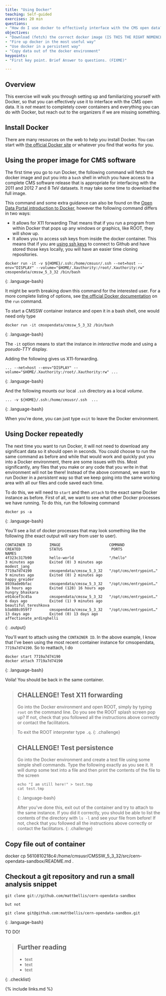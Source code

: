 ```yaml
---
title: "Using Docker"
teaching: Self-guided
exercises: 20 min
questions:
- "How do I use docker to effectively interface with the CMS open data?"
objectives:
- "Download (fetch) the correct docker image (IS THIS THE RIGHT NOMENCLATURE?)"
- "Fire up docker in the most useful way"
- "Use docker in a persistent way"
- "Copy data out of the docker environment"
keypoints:
- "First key point. Brief Answer to questions. (FIXME)"

---
```


## Overview

This exercise will walk you through setting up and familiarizing yourself with Docker, so that
you can effectively use it to interface with the CMS open data. It is *not* meant to completely 
cover containers and everything you can do with Docker, but reach out to the organizers
if we are missing something. 


## Install Docker

There are many resources on the web to help you install Docker. You can start
with [the official Docker site](https://docs.docker.com/get-docker/) or whatever you find
that works for you. 


## Using the proper image for CMS software

The first time you go to run Docker, the following command will fetch the docker image and 
put you into a ```bash``` shell in which you have access to a complete CMS software release that
is appropriate for interfacing with the 2011 and 2012 7 and 8 TeV datasets. It may take some time to 
download the full image.

This command and some extra guidance can also be found on the 
[Open Data Portal introduction to Docker](http://opendata.cern.ch/docs/cms-guide-docker), however
the following command differs in two ways:
* It allows for X11 forwarding That means that if you 
run a program from within Docker that pops up any windows or graphics, like ROOT, they will show up. 
* It allows you to access ssh keys from inside the docker container. This means that 
if you are [using ssh keys](https://docs.github.com/en/github/authenticating-to-github/connecting-to-github-with-ssh) to connect to Github and have stored those keys locally, you will have
an easier time cloning repositories.

~~~
docker run -it -v ${HOME}/.ssh:/home/cmsusr/.ssh --net=host --env="DISPLAY" --volume="$HOME/.Xauthority:/root/.Xauthority:rw" cmsopendata/cmssw_5_3_32 /bin/bash

~~~
{: .language-bash}

It might be worth breaking down this command for the interested user. For a more complete
listing of options, see [the official Docker documentation](https://docs.docker.com/engine/reference/commandline/container_run/) on the ```run``` command. 

To start a CMSSW container instance and open it in a bash shell, one would need only type

~~~
docker run -it cmsopendata/cmssw_5_3_32 /bin/bash

~~~
{: .language-bash}

The ```-it``` option means to start the instance in *interactive* mode and using a *pseudo-TTY*
display. 

Adding the following gives us X11-forwarding.

~~~
... --net=host --env="DISPLAY" --volume="$HOME/.Xauthority:/root/.Xauthority:rw" ...

~~~
{: .language-bash}

And the following mounts our local ```.ssh``` directory as a local *volume*. 

~~~
... -v ${HOME}/.ssh:/home/cmsusr/.ssh  ...

~~~
{: .language-bash}



When you're done, you can just type ```exit``` to leave the Docker environment. 

## Using Docker repeatedly

The next time you want to run Docker, it will not need to download any significant data 
so it should open in seconds. You could choose to run the same command as before and while that would
work and quickly put you into a Docker environment, 
there are some issues with this. Most significantly, any files that you make or any code that you write in that
environment will not be there! Instead of the above command, we want to run Docker in a *persistent* way so that
we keep going into the same working area with all our files and code saved each time. 

To do this, we will need to ```start``` and then ```attach``` to the exact same Docker instance as before. 
First of all, we want to see what other Docker processes we have running. To do this, run the following
command
~~~
docker ps -a
~~~
{: .language-bash}

You'll see a list of docker processes that may look something like the following (the exact output
        will vary from user to user).

~~~
CONTAINER ID        IMAGE                      COMMAND                  CREATED             STATUS                      PORTS               NAMES
4f323c317b90        hello-world                "/hello"                 3 minutes ago       Exited (0) 3 minutes ago                        modest_jang
7719a7d74190        cmsopendata/cmssw_5_3_32   "/opt/cms/entrypoint…"   9 minutes ago       Exited (0) 2 minutes ago                        happy_greider
8939ade0bfac        cmsopendata/cmssw_5_3_32   "/opt/cms/entrypoint…"   16 hours ago        Exited (128) 16 hours ago                       hungry_bhaskara
e914cef3c45a        cmsopendata/cmssw_5_3_32   "/opt/cms/entrypoint…"   6 days ago          Exited (1) 9 minutes ago                        beautiful_tereshkova
b3a888c059f7        cmsopendata/cmssw_5_3_32   "/opt/cms/entrypoint…"   13 days ago         Exited (0) 13 days ago                          affectionate_ardinghelli
~~~
{: .output}

You'll want to attach using the ```CONTAINER ID```. In the above example, I know that I've been using the most 
recent container instance for cmsopendata, ```7719a7d74190```. So to reattach, I do

~~~
docker start 7719a7d74190
docker attach 7719a7d74190
~~~
{: .language-bash}

Voila! You should be back in the same container. 


> ## CHALLENGE! Test X11 forwarding
>
> Go into the Docker environment and open ROOT, simply by typing ```root``` on the command line. 
> Do you see the ROOT splash screen pop up? 
> If not, check that you followed all the instructions
> above correctly or contact the facilitators. 
>
> To exit the ROOT interpreter type ```.q```.
{: .challenge}

> ## CHALLENGE! Test persistence
>
> Go into the Docker environment and create a test file using some
> simple shell commands. Type the following exactly as you see it.
> It will dump some text into a file and then print the contents
> of the file to the screen
> ~~~
> echo "I am still here!" > test.tmp
> cat test.tmp
> 
> ~~~
> {: .language-bash}
>
> After you've done this, exit out of the container and try to attach to the same
> instance. If you did it correctly, you should be able to list the contents
> of the directory with ```ls -l``` and see your file from before!
> If not, check that you followed all the instructions
> above correctly or contact the facilitators. 
{: .challenge}

## Copy file out of container

docker cp 5610810218c4:/home/cmsusr/CMSSW_5_3_32/src/cern-opendata-sandbox/README.md .


## Checkout a git repository and run a small analysis snippet
~~~
git clone git://github.com/mattbellis/cern-opendata-sandbox

but not

git clone git@github.com:mattbellis/cern-opendata-sandbox.git

~~~
{: .language-bash}

TO DO!

> ## Further reading
>
> * text
> * text
> * text
>
{: .checklist}

{% include links.md %}

